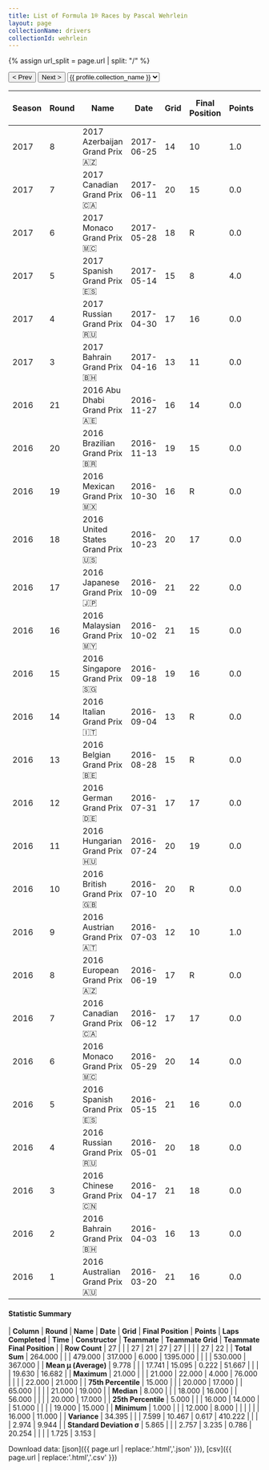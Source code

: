 ```yaml
---
title: List of Formula 1® Races by Pascal Wehrlein
layout: page
collectionName: drivers
collectionId: wehrlein
---
```


{% assign url_split = page.url | split: "/" %}
<div id="collection-navigation">
<button onclick="selector.options[selector.selectedIndex-1].value && (window.location = selector.options[selector.selectedIndex-1].value);">&lt; Prev</button>
<button onclick="selector.options[selector.selectedIndex+1].value && (window.location = selector.options[selector.selectedIndex+1].value);">Next &gt;</button>
<select id="selector" onchange="this.options[this.selectedIndex].value && (window.location = this.options[this.selectedIndex].value);">
  {% for collectionId in site.data[page.collectionName].refs %}
    {% if collectionId == page.collectionId %}
      {% assign selected = "selected" %}
    {% else %}
      {% assign selected = "" %}
    {% endif %}
    {% assign profile = site.data[page.collectionName][collectionId].profile %}
    <option value="/f1/{{ page.collectionName }}/{{ collectionId }}/{{ url_split[4] }}" {{ selected }}>{{ profile.collection_name }}</option>
  {% endfor %}
</select>
</div>

| Season | Round | Name | Date | Grid | Final Position | Points | Laps Completed | Time | Constructor | Teammate | Teammate Grid | Teammate Final Position |
|--|--|--|--|--|--|--|--|--|--|--|--|--|
| 2017 | 8 | 2017 Azerbaijan Grand Prix 🇦🇿 | 2017-06-25 | 14 | 10 | 1.0 | 51 | +1:29.093 | Sauber 🇨🇭 | [Marcus Ericsson 🇸🇪](/f1/drivers/ericsson) | 17 | 11 |
| 2017 | 7 | 2017 Canadian Grand Prix 🇨🇦 | 2017-06-11 | 20 | 15 | 0.0 | 68 |   | Sauber 🇨🇭 | [Marcus Ericsson 🇸🇪](/f1/drivers/ericsson) | 19 | 13 |
| 2017 | 6 | 2017 Monaco Grand Prix 🇲🇨 | 2017-05-28 | 18 | R | 0.0 | 57 |   | Sauber 🇨🇭 | [Marcus Ericsson 🇸🇪](/f1/drivers/ericsson) | 19 | R |
| 2017 | 5 | 2017 Spanish Grand Prix 🇪🇸 | 2017-05-14 | 15 | 8 | 4.0 | 65 |   | Sauber 🇨🇭 | [Marcus Ericsson 🇸🇪](/f1/drivers/ericsson) | 16 | 11 |
| 2017 | 4 | 2017 Russian Grand Prix 🇷🇺 | 2017-04-30 | 17 | 16 | 0.0 | 50 |   | Sauber 🇨🇭 | [Marcus Ericsson 🇸🇪](/f1/drivers/ericsson) | 18 | 15 |
| 2017 | 3 | 2017 Bahrain Grand Prix 🇧🇭 | 2017-04-16 | 13 | 11 | 0.0 | 56 |   | Sauber 🇨🇭 | [Marcus Ericsson 🇸🇪](/f1/drivers/ericsson) | 19 | R |
| 2016 | 21 | 2016 Abu Dhabi Grand Prix 🇦🇪 | 2016-11-27 | 16 | 14 | 0.0 | 54 |   | Manor Marussia 🇬🇧 | [Esteban Ocon 🇫🇷](/f1/drivers/ocon) | 20 | 13 |
| 2016 | 20 | 2016 Brazilian Grand Prix 🇧🇷 | 2016-11-13 | 19 | 15 | 0.0 | 71 | +1:00.498 | Manor Marussia 🇬🇧 | [Esteban Ocon 🇫🇷](/f1/drivers/ocon) | 22 | 12 |
| 2016 | 19 | 2016 Mexican Grand Prix 🇲🇽 | 2016-10-30 | 16 | R | 0.0 | 0 |   | Manor Marussia 🇬🇧 | [Esteban Ocon 🇫🇷](/f1/drivers/ocon) | 20 | 21 |
| 2016 | 18 | 2016 United States Grand Prix 🇺🇸 | 2016-10-23 | 20 | 17 | 0.0 | 55 |   | Manor Marussia 🇬🇧 | [Esteban Ocon 🇫🇷](/f1/drivers/ocon) | 22 | 18 |
| 2016 | 17 | 2016 Japanese Grand Prix 🇯🇵 | 2016-10-09 | 21 | 22 | 0.0 | 52 |   | Manor Marussia 🇬🇧 | [Esteban Ocon 🇫🇷](/f1/drivers/ocon) | 20 | 21 |
| 2016 | 16 | 2016 Malaysian Grand Prix 🇲🇾 | 2016-10-02 | 21 | 15 | 0.0 | 55 |   | Manor Marussia 🇬🇧 | [Esteban Ocon 🇫🇷](/f1/drivers/ocon) | 20 | 16 |
| 2016 | 15 | 2016 Singapore Grand Prix 🇸🇬 | 2016-09-18 | 19 | 16 | 0.0 | 60 |   | Manor Marussia 🇬🇧 | [Esteban Ocon 🇫🇷](/f1/drivers/ocon) | 21 | 18 |
| 2016 | 14 | 2016 Italian Grand Prix 🇮🇹 | 2016-09-04 | 13 | R | 0.0 | 26 |   | Manor Marussia 🇬🇧 | [Esteban Ocon 🇫🇷](/f1/drivers/ocon) | 22 | 18 |
| 2016 | 13 | 2016 Belgian Grand Prix 🇧🇪 | 2016-08-28 | 15 | R | 0.0 | 0 |   | Manor Marussia 🇬🇧 | [Esteban Ocon 🇫🇷](/f1/drivers/ocon) | 17 | 16 |
| 2016 | 12 | 2016 German Grand Prix 🇩🇪 | 2016-07-31 | 17 | 17 | 0.0 | 65 |   | Manor Marussia 🇬🇧 | [Rio Haryanto 🇮🇩](/f1/drivers/haryanto) | 19 | 20 |
| 2016 | 11 | 2016 Hungarian Grand Prix 🇭🇺 | 2016-07-24 | 20 | 19 | 0.0 | 68 |   | Manor Marussia 🇬🇧 | [Rio Haryanto 🇮🇩](/f1/drivers/haryanto) | 21 | 21 |
| 2016 | 10 | 2016 British Grand Prix 🇬🇧 | 2016-07-10 | 20 | R | 0.0 | 6 |   | Manor Marussia 🇬🇧 | [Rio Haryanto 🇮🇩](/f1/drivers/haryanto) | 19 | R |
| 2016 | 9 | 2016 Austrian Grand Prix 🇦🇹 | 2016-07-03 | 12 | 10 | 1.0 | 70 |   | Manor Marussia 🇬🇧 | [Rio Haryanto 🇮🇩](/f1/drivers/haryanto) | 20 | 16 |
| 2016 | 8 | 2016 European Grand Prix 🇦🇿 | 2016-06-19 | 17 | R | 0.0 | 39 |   | Manor Marussia 🇬🇧 | [Rio Haryanto 🇮🇩](/f1/drivers/haryanto) | 16 | 18 |
| 2016 | 7 | 2016 Canadian Grand Prix 🇨🇦 | 2016-06-12 | 17 | 17 | 0.0 | 68 |   | Manor Marussia 🇬🇧 | [Rio Haryanto 🇮🇩](/f1/drivers/haryanto) | 19 | 19 |
| 2016 | 6 | 2016 Monaco Grand Prix 🇲🇨 | 2016-05-29 | 20 | 14 | 0.0 | 76 |   | Manor Marussia 🇬🇧 | [Rio Haryanto 🇮🇩](/f1/drivers/haryanto) | 19 | 15 |
| 2016 | 5 | 2016 Spanish Grand Prix 🇪🇸 | 2016-05-15 | 21 | 16 | 0.0 | 65 |   | Manor Marussia 🇬🇧 | [Rio Haryanto 🇮🇩](/f1/drivers/haryanto) | 22 | 17 |
| 2016 | 4 | 2016 Russian Grand Prix 🇷🇺 | 2016-05-01 | 20 | 18 | 0.0 | 51 |   | Manor Marussia 🇬🇧 | [Rio Haryanto 🇮🇩](/f1/drivers/haryanto) | 21 | R |
| 2016 | 3 | 2016 Chinese Grand Prix 🇨🇳 | 2016-04-17 | 21 | 18 | 0.0 | 55 |   | Manor Marussia 🇬🇧 | [Rio Haryanto 🇮🇩](/f1/drivers/haryanto) | 20 | 21 |
| 2016 | 2 | 2016 Bahrain Grand Prix 🇧🇭 | 2016-04-03 | 16 | 13 | 0.0 | 56 |   | Manor Marussia 🇬🇧 | [Rio Haryanto 🇮🇩](/f1/drivers/haryanto) | 20 | 17 |
| 2016 | 1 | 2016 Australian Grand Prix 🇦🇺 | 2016-03-20 | 21 | 16 | 0.0 | 56 |   | Manor Marussia 🇬🇧 | [Rio Haryanto 🇮🇩](/f1/drivers/haryanto) | 22 | R |

#### Statistic Summary

| **Column** | **Round** | **Name** | **Date** | **Grid** | **Final Position** | **Points** | **Laps Completed** | **Time** | **Constructor** | **Teammate** | **Teammate Grid** | **Teammate Final Position** |
| **Row Count** | 27 |  |  | 27 | 21 | 27 | 27 |  |  |  | 27 | 22 |
| **Total Sum** | 264.000 |  |  | 479.000 | 317.000 | 6.000 | 1395.000 |  |  |  | 530.000 | 367.000 |
| **Mean μ (Average)** | 9.778 |  |  | 17.741 | 15.095 | 0.222 | 51.667 |  |  |  | 19.630 | 16.682 |
| **Maximum** | 21.000 |  |  | 21.000 | 22.000 | 4.000 | 76.000 |  |  |  | 22.000 | 21.000 |
| **75th Percentile** | 15.000 |  |  | 20.000 | 17.000 |  | 65.000 |  |  |  | 21.000 | 19.000 |
| **Median** | 8.000 |  |  | 18.000 | 16.000 |  | 56.000 |  |  |  | 20.000 | 17.000 |
| **25th Percentile** | 5.000 |  |  | 16.000 | 14.000 |  | 51.000 |  |  |  | 19.000 | 15.000 |
| **Minimum** | 1.000 |  |  | 12.000 | 8.000 |  |  |  |  |  | 16.000 | 11.000 |
| **Variance** | 34.395 |  |  | 7.599 | 10.467 | 0.617 | 410.222 |  |  |  | 2.974 | 9.944 |
| **Standard Deviation σ** | 5.865 |  |  | 2.757 | 3.235 | 0.786 | 20.254 |  |  |  | 1.725 | 3.153 |

Download data: [json]({{ page.url | replace:'.html','.json' }}), [csv]({{ page.url | replace:'.html','.csv' }})
